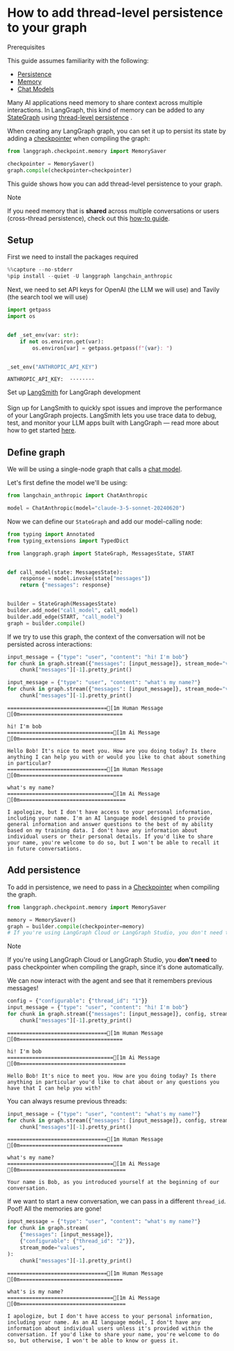 # How to add thread-level persistence to your graph

<div class="admonition tip">
    <p class="admonition-title">Prerequisites</p>
    <p>
        This guide assumes familiarity with the following:
        <ul>
            <li>
                <a href="https://langchain-ai.github.io/langgraph/concepts/persistence/">
                    Persistence
                </a>
            </li>
            <li>
                <a href="https://langchain-ai.github.io/langgraph/concepts/memory/">
                    Memory
                </a>
            </li>
            <li>
                <a href="https://python.langchain.com/docs/concepts/#chat-models/">
                    Chat Models
                </a>
            </li>        
        </ul>
    </p>
</div> 

Many AI applications need memory to share context across multiple interactions. In LangGraph, this kind of memory can be added to any [StateGraph](https://langchain-ai.github.io/langgraph/reference/graphs/#langgraph.graph.StateGraph) using [thread-level persistence](https://langchain-ai.github.io/langgraph/concepts/persistence) .

When creating any LangGraph graph, you can set it up to persist its state by adding a [checkpointer](https://langchain-ai.github.io/langgraph/reference/checkpoints/#basecheckpointsaver) when compiling the graph:

```python
from langgraph.checkpoint.memory import MemorySaver

checkpointer = MemorySaver()
graph.compile(checkpointer=checkpointer)
```

This guide shows how you can add thread-level persistence to your graph.

<div class="admonition tip">
    <p class="admonition-title">Note</p>
    <p>
        If you need memory that is <b>shared</b> across multiple conversations or users (cross-thread persistence), check out this <a href="https://langchain-ai.github.io/langgraph/how-tos/cross-thread-persistence/">how-to guide</a>.
    </p>
</div>

## Setup

First we need to install the packages required


```python
%%capture --no-stderr
%pip install --quiet -U langgraph langchain_anthropic
```

Next, we need to set API keys for OpenAI (the LLM we will use) and Tavily (the search tool we will use)


```python
import getpass
import os


def _set_env(var: str):
    if not os.environ.get(var):
        os.environ[var] = getpass.getpass(f"{var}: ")


_set_env("ANTHROPIC_API_KEY")
```

    ANTHROPIC_API_KEY:  ········
    

<div class="admonition tip">
    <p class="admonition-title">Set up <a href="https://smith.langchain.com">LangSmith</a> for LangGraph development</p>
    <p style="padding-top: 5px;">
        Sign up for LangSmith to quickly spot issues and improve the performance of your LangGraph projects. LangSmith lets you use trace data to debug, test, and monitor your LLM apps built with LangGraph — read more about how to get started <a href="https://docs.smith.langchain.com">here</a>. 
    </p>
</div>

## Define graph

We will be using a single-node graph that calls a [chat model](https://python.langchain.com/docs/concepts/#chat-models).

Let's first define the model we'll be using:


```python
from langchain_anthropic import ChatAnthropic

model = ChatAnthropic(model="claude-3-5-sonnet-20240620")
```

Now we can define our `StateGraph` and add our model-calling node:


```python
from typing import Annotated
from typing_extensions import TypedDict

from langgraph.graph import StateGraph, MessagesState, START


def call_model(state: MessagesState):
    response = model.invoke(state["messages"])
    return {"messages": response}


builder = StateGraph(MessagesState)
builder.add_node("call_model", call_model)
builder.add_edge(START, "call_model")
graph = builder.compile()
```

If we try to use this graph, the context of the conversation will not be persisted across interactions:


```python
input_message = {"type": "user", "content": "hi! I'm bob"}
for chunk in graph.stream({"messages": [input_message]}, stream_mode="values"):
    chunk["messages"][-1].pretty_print()

input_message = {"type": "user", "content": "what's my name?"}
for chunk in graph.stream({"messages": [input_message]}, stream_mode="values"):
    chunk["messages"][-1].pretty_print()
```

    ================================[1m Human Message [0m=================================
    
    hi! I'm bob
    ==================================[1m Ai Message [0m==================================
    
    Hello Bob! It's nice to meet you. How are you doing today? Is there anything I can help you with or would you like to chat about something in particular?
    ================================[1m Human Message [0m=================================
    
    what's my name?
    ==================================[1m Ai Message [0m==================================
    
    I apologize, but I don't have access to your personal information, including your name. I'm an AI language model designed to provide general information and answer questions to the best of my ability based on my training data. I don't have any information about individual users or their personal details. If you'd like to share your name, you're welcome to do so, but I won't be able to recall it in future conversations.
    

## Add persistence

To add in persistence, we need to pass in a [Checkpointer](https://langchain-ai.github.io/langgraph/reference/checkpoints/#langgraph.checkpoint.base.BaseCheckpointSaver) when compiling the graph.


```python
from langgraph.checkpoint.memory import MemorySaver

memory = MemorySaver()
graph = builder.compile(checkpointer=memory)
# If you're using LangGraph Cloud or LangGraph Studio, you don't need to pass the checkpointer when compiling the graph, since it's done automatically.
```

<div class="admonition tip">
    <p class="admonition-title">Note</p>
    <p>
        If you're using LangGraph Cloud or LangGraph Studio, you <strong>don't need</strong> to pass checkpointer when compiling the graph, since it's done automatically.
    </p>
</div>

We can now interact with the agent and see that it remembers previous messages!


```python
config = {"configurable": {"thread_id": "1"}}
input_message = {"type": "user", "content": "hi! I'm bob"}
for chunk in graph.stream({"messages": [input_message]}, config, stream_mode="values"):
    chunk["messages"][-1].pretty_print()
```

    ================================[1m Human Message [0m=================================
    
    hi! I'm bob
    ==================================[1m Ai Message [0m==================================
    
    Hello Bob! It's nice to meet you. How are you doing today? Is there anything in particular you'd like to chat about or any questions you have that I can help you with?
    

You can always resume previous threads:


```python
input_message = {"type": "user", "content": "what's my name?"}
for chunk in graph.stream({"messages": [input_message]}, config, stream_mode="values"):
    chunk["messages"][-1].pretty_print()
```

    ================================[1m Human Message [0m=================================
    
    what's my name?
    ==================================[1m Ai Message [0m==================================
    
    Your name is Bob, as you introduced yourself at the beginning of our conversation.
    

If we want to start a new conversation, we can pass in a different `thread_id`. Poof! All the memories are gone!


```python
input_message = {"type": "user", "content": "what's my name?"}
for chunk in graph.stream(
    {"messages": [input_message]},
    {"configurable": {"thread_id": "2"}},
    stream_mode="values",
):
    chunk["messages"][-1].pretty_print()
```

    ================================[1m Human Message [0m=================================
    
    what's is my name?
    ==================================[1m Ai Message [0m==================================
    
    I apologize, but I don't have access to your personal information, including your name. As an AI language model, I don't have any information about individual users unless it's provided within the conversation. If you'd like to share your name, you're welcome to do so, but otherwise, I won't be able to know or guess it.
    
